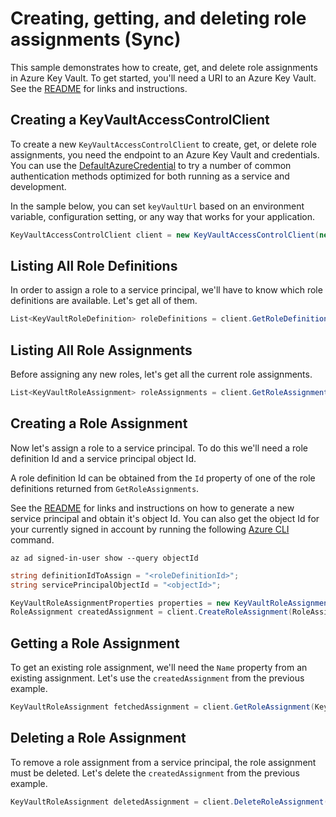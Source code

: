 # Creating, getting, and deleting role assignments (Sync)

This sample demonstrates how to create, get, and delete role assignments in Azure Key Vault.
To get started, you'll need a URI to an Azure Key Vault. See the [README](https://github.com/Azure/azure-sdk-for-net/blob/master/sdk/keyvault/Azure.Security.KeyVault.Administration/README.md) for links and instructions.

## Creating a KeyVaultAccessControlClient

To create a new `KeyVaultAccessControlClient` to create, get, or delete role assignments, you need the endpoint to an Azure Key Vault and credentials.
You can use the [DefaultAzureCredential][DefaultAzureCredential] to try a number of common authentication methods optimized for both running as a service and development.

In the sample below, you can set `keyVaultUrl` based on an environment variable, configuration setting, or any way that works for your application.

```C# Snippet:HelloCreateKeyVaultAccessControlClient
KeyVaultAccessControlClient client = new KeyVaultAccessControlClient(new Uri(keyVaultUrl), new DefaultAzureCredential());
```

## Listing All Role Definitions

In order to assign a role to a service principal, we'll have to know which role definitions are available. Let's get all of them.

```C# Snippet:GetRoleDefinitionsSync
List<KeyVaultRoleDefinition> roleDefinitions = client.GetRoleDefinitions(KeyVaultRoleScope.Global).ToList();
```

## Listing All Role Assignments

Before assigning any new roles, let's get all the current role assignments.

```C# Snippet:GetRoleAssignmentsSync
List<KeyVaultRoleAssignment> roleAssignments = client.GetRoleAssignments(KeyVaultRoleScope.Global).ToList();
```

## Creating a Role Assignment

Now let's assign a role to a service principal. To do this we'll need a role definition Id and a service principal object Id.

A role definition Id can be obtained from the `Id` property of one of the role definitions returned from `GetRoleAssignments`.

See the [README](https://github.com/Azure/azure-sdk-for-net/blob/master/sdk/keyvault/Azure.Security.KeyVault.Administration/README.md) for links and instructions on how to generate a new service principal and obtain it's object Id.
You can also get the object Id for your currently signed in account by running the following [Azure CLI][azure_cli] command.
```
az ad signed-in-user show --query objectId
```

```C# Snippet:CreateRoleAssignment
string definitionIdToAssign = "<roleDefinitionId>";
string servicePrincipalObjectId = "<objectId>";

KeyVaultRoleAssignmentProperties properties = new KeyVaultRoleAssignmentProperties(definitionIdToAssign, servicePrincipalObjectId);
RoleAssignment createdAssignment = client.CreateRoleAssignment(RoleAssignmentScope.Global, properties);
```

## Getting a Role Assignment

To get an existing role assignment, we'll need the `Name` property from an existing assignment. Let's use the `createdAssignment` from the previous example.

```C# Snippet:GetRoleAssignment
KeyVaultRoleAssignment fetchedAssignment = client.GetRoleAssignment(KeyVaultRoleScope.Global, createdAssignment.Name);
```

## Deleting a Role Assignment
To remove a role assignment from a service principal, the role assignment must be deleted. Let's delete the `createdAssignment` from the previous example.

```C# Snippet:DeleteRoleAssignment
KeyVaultRoleAssignment deletedAssignment = client.DeleteRoleAssignment(KeyVaultRoleScope.Global, createdAssignment.Name);
```

<!-- LINKS -->
[azure_cli]: https://docs.microsoft.com/cli/azure
[DefaultAzureCredential]: https://github.com/Azure/azure-sdk-for-net/blob/master/sdk/identity/Azure.Identity/README.md#defaultazurecredential
